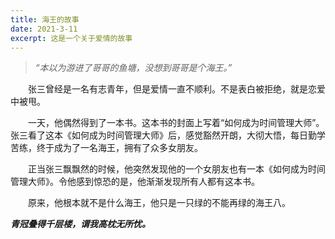 ```yaml
---
title: 海王的故事
date: 2021-3-11
excerpt: 这是一个关于爱情的故事
---
```

>*“本以为游进了哥哥的鱼塘，没想到哥哥是个海王。”*

&emsp;&emsp;张三曾经是一名有志青年，但是爱情一直不顺利。不是表白被拒绝，就是恋爱中被甩。

&emsp;&emsp;一天，他偶然得到了一本书。这本书的封面上写着“如何成为时间管理大师”。张三看了这本《如何成为时间管理大师》后，感觉豁然开朗，大彻大悟，每日勤学苦练，终于成为了一名海王，拥有了众多女朋友。

&emsp;&emsp;正当张三飘飘然的时候，他突然发现他的一个女朋友也有一本《如何成为时间管理大师》。令他感到惊恐的是，他渐渐发现所有人都有这本书。

&emsp;&emsp;原来，他根本就不是什么海王，他只是一只绿的不能再绿的海王八。

 ***青冠叠得千层楼，谓我高枕无所忧。***
